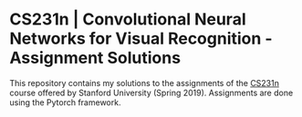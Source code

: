 # CS231n | Convolutional Neural Networks for Visual Recognition - Assignment Solutions
This repository contains my solutions to the assignments of the [CS231n](http://cs231n.stanford.edu/index.html) course offered by Stanford University (Spring 2019).
Assignments are done using the Pytorch framework.
